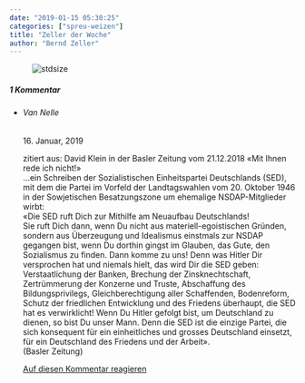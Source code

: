 ```yaml
---
date: "2019-01-15 05:30:25"
categories: ["spreu-weizen"]
title: "Zeller der Woche"
author: "Bernd Zeller"
---
```



<figure>
<img src="https://www.publicomag.com/wp-content/uploads/2019/01/Wochenzeller14.1.19.jpg" alt=stdsize>
</figure>


<!--more-->
<h5 class="comments-h">
1 Kommentar </h5>
<ul class="commentlist">
<li class="comment even thread-even depth-1 clearfix" id="li-comment-8050">
<h6 class="author">Van Nelle</h6> <span class="date">16. Januar, 2019</span>



zitiert aus: David Klein in der Basler Zeitung vom 21.12.2018 «Mit Ihnen rede ich nicht!»<br>
&#8230;ein Schreiben der Sozialistischen Einheitspartei Deutschlands (SED), mit dem die Partei im Vorfeld der Landtagswahlen vom 20. Oktober 1946 in der Sowjetischen Besatzungszone um ehemalige NSDAP-Mitglieder wirbt:<br>
«Die SED ruft Dich zur Mithilfe am Neuaufbau Deutschlands!<br>
Sie ruft Dich dann, wenn Du nicht aus materiell-egoistischen Gründen, sondern aus Überzeugung und Idealismus einstmals zur NSDAP gegangen bist, wenn Du dorthin gingst im Glauben, das Gute, den Sozialismus zu finden. Dann komme zu uns! Denn was Hitler Dir versprochen hat und niemals hielt, das wird Dir die SED geben: Verstaatlichung der Banken, Brechung der Zinsknechtschaft, Zertrümmerung der Konzerne und Truste, Abschaffung des Bildungsprivilegs, Gleichberechtigung aller Schaffenden, Bodenreform, Schutz der friedlichen Entwicklung und des Friedens überhaupt, die SED hat es verwirklicht! Wenn Du Hitler gefolgt bist, um Deutschland zu dienen, so bist Du unser Mann. Denn die SED ist die einzige Partei, die sich konsequent für ein einheitliches und grosses Deutschland einsetzt, für ein Deutschland des Friedens und der Arbeit».<br>
(Basler Zeitung)

<a rel="nofollow" class="comment-reply-link" href="#comment-8050" data-commentid="8050" data-postid="8157" data-belowelement="comment-8050" data-respondelement="respond" data-replyto="Antworte auf Van Nelle" aria-label="Antworte auf Van Nelle">Auf diesen Kommentar reagieren</a> 


</li>
</ul>
